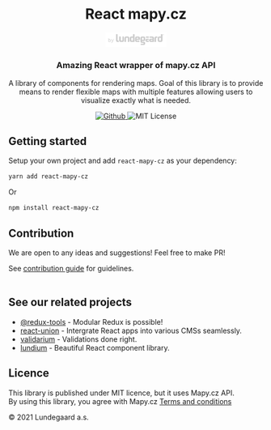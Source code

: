 <h1 align="center">
    React mapy.cz
</h1>

<p align="center">
  <a href="https://lundegaard.eu">
    <img alt="by Lundegaard" src="./by-lundegaard.png" width="120" />
  </a>
</p>

<h3 align="center">
Amazing React wrapper of mapy.cz API
</h3>

<p align="center">
A library of components for rendering maps. Goal of this library is to provide means to render flexible maps with multiple features allowing users to visualize exactly what is needed.
</p>

<p align="center">
  <a href="https://github.com/lundegaard/react-mapy-cz">
    <img src="https://flat.badgen.net/badge/-/github?icon=github&label" alt="Github" />
  </a>

   <img src="https://flat.badgen.net/badge/license/MIT/blue" alt="MIT License" />
</p>

## Getting started

Setup your own project and add `react-mapy-cz` as your dependency:

```bash
yarn add react-mapy-cz
```

Or

```bash
npm install react-mapy-cz
```

## Contribution

We are open to any ideas and suggestions! Feel free to make PR!

See
[contribution guide](https://github.com/lundegaard/react-mapy-cz/blob/main/CONTRIBUTING.md)
for guidelines. <br /> <br />

## See our related projects

- [@redux-tools](https://github.com/lundegaard/redux-tools) - Modular
  Redux is possible!
- [react-union](https://github.com/lundegaard/react-union) -
  Intergrate React apps into various CMSs seamlessly.
- [validarium](https://github.com/lundegaard/validarium) - Validations
  done right.
- [lundium](https://github.com/lundegaard/lundium) - Beautiful React component library.

## Licence

This library is published under MIT licence, but it uses Mapy.cz API.<br>
By using this library, you agree with Mapy.cz [Terms and conditions](http://api.mapy.cz/#pact)

© 2021 Lundegaard a.s.

